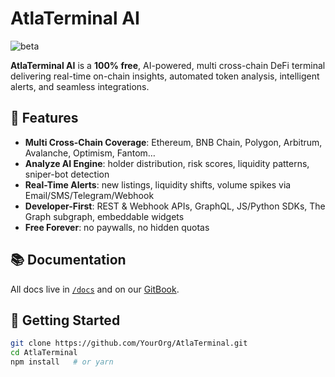 # AtlaTerminal AI

<img src="https://img.shields.io/badge/status-beta-yellow" alt="beta"/>

**AtlaTerminal AI** is a **100% free**, AI-powered, multi cross-chain DeFi terminal delivering real-time on-chain insights, automated token analysis, intelligent alerts, and seamless integrations.

## 🚀 Features
- **Multi Cross-Chain Coverage**: Ethereum, BNB Chain, Polygon, Arbitrum, Avalanche, Optimism, Fantom…
- **Analyze AI Engine**: holder distribution, risk scores, liquidity patterns, sniper-bot detection
- **Real-Time Alerts**: new listings, liquidity shifts, volume spikes via Email/SMS/Telegram/Webhook
- **Developer-First**: REST & Webhook APIs, GraphQL, JS/Python SDKs, The Graph subgraph, embeddable widgets
- **Free Forever**: no paywalls, no hidden quotas

## 📚 Documentation
All docs live in [`/docs`](./docs) and on our [GitBook](https://docs.atlaterminal.io).

## 📖 Getting Started
```bash
git clone https://github.com/YourOrg/AtlaTerminal.git
cd AtlaTerminal
npm install   # or yarn
